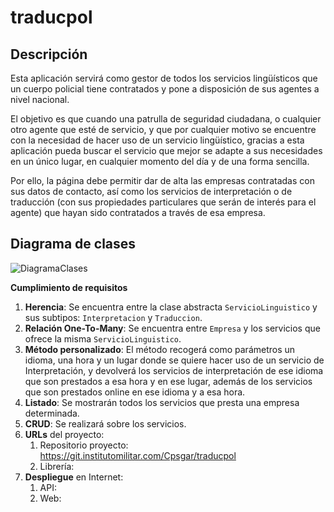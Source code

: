 # traducpol

## Descripción

Esta aplicación servirá como gestor de todos los servicios lingüísticos que un cuerpo policial tiene contratados y pone a disposición de sus agentes a nivel nacional.

El objetivo es que cuando una patrulla de seguridad ciudadana, o cualquier otro agente que esté de servicio, y que por cualquier motivo se encuentre con la necesidad de hacer uso de un servicio lingüístico, gracias a esta aplicación pueda buscar el servicio que mejor se adapte a sus necesidades en un único lugar, en cualquier momento del día y de una forma sencilla.

Por ello, la página debe permitir dar de alta las empresas contratadas con sus datos de contacto, así como los servicios de interpretación o de traducción (con sus propiedades particulares que serán de interés para el agente) que hayan sido contratados a través de esa empresa.

## Diagrama de clases

![DiagramaClases](https://git.institutomilitar.com/Cpsgar/traducpol/-/wikis/imagenes/DiagramaClases.png)

**Cumplimiento de requisitos**

1. **Herencia**: Se encuentra entre la clase abstracta `ServicioLinguistico` y sus subtipos: `Interpretacion` y `Traduccion`.
2. **Relación One-To-Many**: Se encuentra entre `Empresa` y los servicios que ofrece la misma `ServicioLinguistico`.
3. **Método personalizado**: El método recogerá como parámetros un idioma, una hora y un lugar donde se quiere hacer uso de un servicio de Interpretación, y devolverá los servicios de interpretación de ese idioma que son prestados a esa hora y en ese lugar, además de los servicios que son prestados online en ese idioma y a esa hora.
4. **Listado**: Se mostrarán todos los servicios que presta una empresa determinada.
5. **CRUD**: Se realizará sobre los servicios.
6. **URLs** del proyecto:
   1. Repositorio proyecto: https://git.institutomilitar.com/Cpsgar/traducpol 
   2. Librería: 
7. **Despliegue** en Internet:
   1. API: 
   2. Web: 
